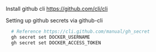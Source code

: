 Install github cli
https://github.com/cli/cli

Setting up github secrets via github-cli
``` bash
  # Reference https://cli.github.com/manual/gh_secret
  gh secret set DOCKER_USERNAME
  gh secret set DOCKER_ACCESS_TOKEN
```


